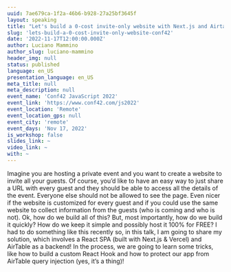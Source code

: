 ```yaml
---
uuid: 7ae679ca-1f2a-46b6-b928-27a25bf3645f
layout: speaking
title: "Let's build a 0-cost invite-only website with Next.js and Airtable"
slug: 'lets-build-a-0-cost-invite-only-website-conf42'
date: '2022-11-17T12:00:00.000Z'
author: Luciano Mammino
author_slug: luciano-mammino
header_img: null
status: published
language: en_US
presentation_language: en_US
meta_title: null
meta_description: null
event_name: 'Conf42 JavaScript 2022'
event_link: 'https://www.conf42.com/js2022'
event_location: 'Remote'
event_location_gps: null
event_city: 'remote'
event_days: 'Nov 17, 2022'
is_workshop: false
slides_link: ~
video_link: ~
with: ~
---
```


Imagine you are hosting a private event and you want to create a website to invite all your guests. Of course, you’d like to have an easy way to just share a URL with every guest and they should be able to access all the details of the event. Everyone else should not be allowed to see the page. Even nicer if the website is customized for every guest and if you could use the same website to collect information from the guests (who is coming and who is not). Ok, how do we build all of this? But, most importantly, how do we build it quickly? How do we keep it simple and possibly host it 100% for FREE? I had to do something like this recently so, in this talk, I am going to share my solution, which involves a React SPA (built with Next.js & Vercel) and AirTable as a backend! In the process, we are going to learn some tricks, like how to build a custom React Hook and how to protect our app from AirTable query injection (yes, it’s a thing)!
